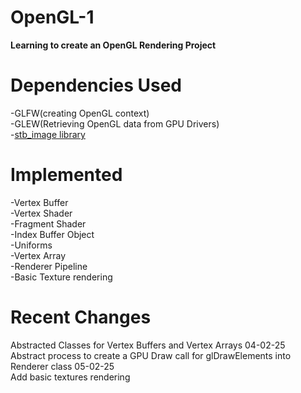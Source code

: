 # OpenGL-1

**Learning to create an OpenGL Rendering Project**
# Dependencies Used
-GLFW(creating OpenGL context)  
-GLEW(Retrieving OpenGL data from GPU Drivers)  
-[stb_image library](https://github.com/nothings/stb/blob/5c205738c191bcb0abc65c4febfa9bd25ff35234/stb_image.h)  


# Implemented
-Vertex Buffer  
-Vertex Shader  
-Fragment Shader  
-Index Buffer Object  
-Uniforms  
-Vertex Array  
-Renderer Pipeline  
-Basic Texture rendering

# Recent Changes
Abstracted Classes for Vertex Buffers and Vertex Arrays 04-02-25  
Abstract process to create a GPU Draw call for glDrawElements into Renderer class 05-02-25  
Add basic textures rendering 
